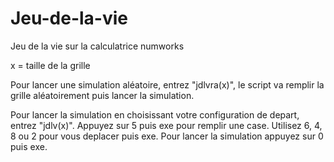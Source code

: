 # Jeu-de-la-vie
Jeu de la vie sur la calculatrice numworks

x = taille de la grille 

Pour lancer une simulation aléatoire, entrez "jdlvra(x)", le script va remplir la grille aléatoirement puis lancer la simulation.

Pour lancer la simulation en choisissant votre configuration de depart, entrez "jdlv(x)". 
Appuyez sur 5 puis exe pour remplir une case.
Utilisez 6, 4, 8 ou 2 pour vous deplacer puis exe. 
Pour lancer la simulation appuyez sur 0 puis exe.

